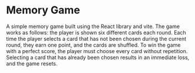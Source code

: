 # Memory Game

A simple memory game built using the React library and vite. The game works as follows: the player is shown six different cards each round. Each time the player selects a card that has not been chosen during the current round, they earn one point, and the cards are shuffled. To win the game with a perfect score, the player must choose every card without repetition. Selecting a card that has already been chosen results in an immediate loss, and the game resets.